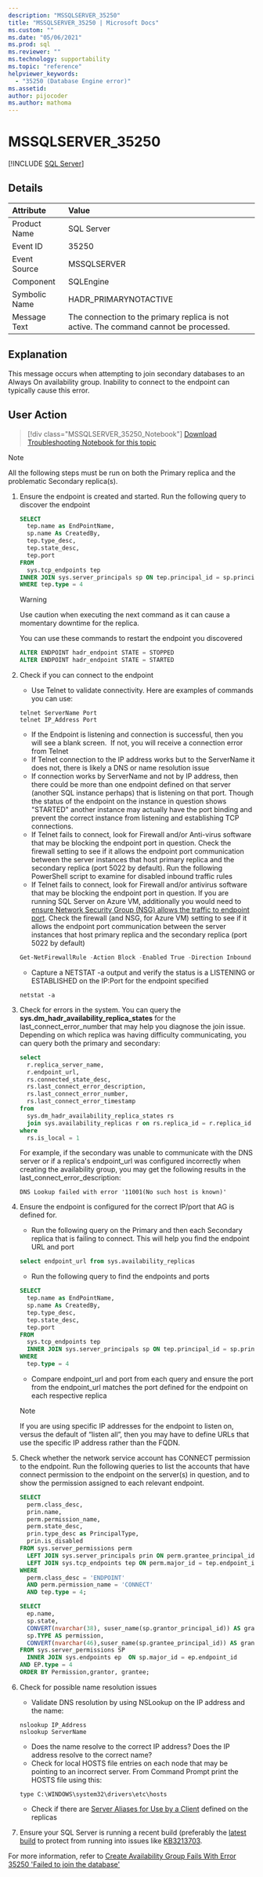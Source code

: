 ```yaml
---
description: "MSSQLSERVER_35250"
title: "MSSQLSERVER_35250 | Microsoft Docs"
ms.custom: ""
ms.date: "05/06/2021"
ms.prod: sql
ms.reviewer: ""
ms.technology: supportability
ms.topic: "reference"
helpviewer_keywords: 
  - "35250 (Database Engine error)"
ms.assetid: 
author: pijocoder
ms.author: mathoma
---
```

# MSSQLSERVER_35250
 [!INCLUDE [SQL Server](../../includes/applies-to-version/sqlserver.md)]
  
## Details  
  
| Attribute | Value |  
| :-------- | :---- |  
|Product Name|SQL Server|  
|Event ID|35250|  
|Event Source|MSSQLSERVER|  
|Component|SQLEngine|  
|Symbolic Name|HADR_PRIMARYNOTACTIVE|  
|Message Text|The connection to the primary replica is not active.  The command cannot be processed.|  
  
## Explanation  
This message occurs when attempting to join secondary databases to an Always On availability group. Inability to connect to the endpoint can typically cause this error.
  
## User Action  

> [!div class="MSSQLSERVER_35250_Notebook"]
> [Download Troubleshooting Notebook for this topic](https://github.com/microsoft/tigertoolbox/blob/master/Troubleshooting-Notebooks/DOCs-to-Notebooks/MSSQLSERVER_35250.ipynb)


> [!NOTE]  
> All the following steps must be run on both the Primary replica and the problematic Secondary replica(s).

1. Ensure the endpoint is created and started. Run the following query to discover the endpoint

    ```sql
    SELECT
      tep.name as EndPointName,
      sp.name As CreatedBy,
      tep.type_desc,
      tep.state_desc,
      tep.port
    FROM
      sys.tcp_endpoints tep
    INNER JOIN sys.server_principals sp ON tep.principal_id = sp.principal_id
    WHERE tep.type = 4
    ```

    > [!WARNING]
    > Use caution when executing the next command as it can cause a momentary downtime for the replica. 

    You can use these commands to restart the endpoint you discovered

    ```sql
    ALTER ENDPOINT hadr_endpoint STATE = STOPPED
    ALTER ENDPOINT hadr_endpoint STATE = STARTED
    ```

2. Check if you can connect to the endpoint
    - Use Telnet to validate connectivity. Here are examples of commands you can use:

    ```DOS
    telnet ServerName Port
    telnet IP_Address Port
    ```

    - If the Endpoint is listening and connection is successful, then you will see a blank screen.  If not, you will receive a connection error from Telnet
    - If Telnet connection to the IP address works but to the ServerName it does not, there is likely a DNS or name resolution issue
    - If connection works by ServerName and not by IP address, then there could be more than one endpoint defined on that server (another SQL instance perhaps) that is listening on that port. Though the status of the endpoint on the instance in question shows "STARTED" another instance may actually have the port binding and prevent the correct instance from listening and establishing TCP connections.
    - If Telnet fails to connect, look for Firewall and/or Anti-virus software that may be blocking the endpoint port in question. Check the firewall setting to see if it allows the endpoint port communication between the server instances that host primary replica and the secondary replica (port 5022 by default).
    Run the following PowerShell script to examine for disabled inbound traffic rules
    - If Telnet fails to connect, look for Firewall and/or antivirus software that may be blocking the endpoint port in question. If you are running SQL Server on Azure VM, additionally you would need to [ensure Network Security Group (NSG) allows the traffic to endpoint port](/azure/virtual-machines/windows/nsg-quickstart-portal#create-an-inbound-security-rule). Check the firewall (and NSG, for Azure VM) setting to see if it allows the endpoint port communication between the server instances that host primary replica and the secondary replica (port 5022 by default)

    ```powershell
    Get-NetFirewallRule -Action Block -Enabled True -Direction Inbound |Format-Table
    ```

    - Capture a NETSTAT -a output and verify the status is a LISTENING or ESTABLISHED on the IP:Port for the endpoint specified

    ```dos
    netstat -a
    ```  

3. Check for errors in the system. You can query the **sys.dm_hadr_availability_replica_states** for the last_connect_error_number that may help you diagnose the join issue. Depending on which replica was having difficulty communicating, you can query both the primary and secondary:

    ```sql
    select
      r.replica_server_name,
      r.endpoint_url,
      rs.connected_state_desc,
      rs.last_connect_error_description,
      rs.last_connect_error_number,
      rs.last_connect_error_timestamp
    from
      sys.dm_hadr_availability_replica_states rs
      join sys.availability_replicas r on rs.replica_id = r.replica_id
    where
      rs.is_local = 1
    ```

    For example, if the secondary was unable to communicate with the DNS server or if a replica's endpoint_url was configured incorrectly when creating the availability group, you may get the following results in the last_connect_error_description:

    `DNS Lookup failed with error '11001(No such host is known)' `

4. Ensure the endpoint is configured for the correct IP/port that AG is defined for.
    - Run the following query on the Primary and then each Secondary replica that is failing to connect. This will help you find the endpoint URL and port

     ```sql 
     select endpoint_url from sys.availability_replicas
     ```

    - Run the following query to find the endpoints and ports

     ```sql
     SELECT
       tep.name as EndPointName,
       sp.name As CreatedBy,
       tep.type_desc,
       tep.state_desc,
       tep.port
     FROM
       sys.tcp_endpoints tep
       INNER JOIN sys.server_principals sp ON tep.principal_id = sp.principal_id
     WHERE
       tep.type = 4
     ```

    - Compare endpoint_url and port from each query and ensure the port from the endpoint_url matches the port defined for the endpoint on each respective replica

   > [!NOTE]  
   > If you are using specific IP addresses for the endpoint to listen on, versus the default of “listen all”, then you may have to define URLs that use the specific IP address rather than the FQDN.

5. Check whether the network service account has CONNECT permission to the endpoint. Run the following queries to list the accounts that have connect permission to the endpoint on the server(s) in question, and to show the permission assigned to each relevant endpoint.

    ```sql
    SELECT 
      perm.class_desc,
      prin.name,
      perm.permission_name,
      perm.state_desc,
      prin.type_desc as PrincipalType,
      prin.is_disabled
    FROM sys.server_permissions perm
      LEFT JOIN sys.server_principals prin ON perm.grantee_principal_id = prin.principal_id
      LEFT JOIN sys.tcp_endpoints tep ON perm.major_id = tep.endpoint_id
    WHERE 
      perm.class_desc = 'ENDPOINT'
      AND perm.permission_name = 'CONNECT'
      AND tep.type = 4;

    SELECT 
      ep.name, 
      sp.state,
      CONVERT(nvarchar(38), suser_name(sp.grantor_principal_id)) AS grantor,
      sp.TYPE AS permission,
      CONVERT(nvarchar(46),suser_name(sp.grantee_principal_id)) AS grantee
    FROM sys.server_permissions SP 
      INNER JOIN sys.endpoints ep  ON sp.major_id = ep.endpoint_id
    AND EP.type = 4
    ORDER BY Permission,grantor, grantee;   
    ```

6. Check for possible name resolution issues
    - Validate DNS resolution by using NSLookup on the IP address and the name:

     ```DOS
     nslookup IP_Address
     nslookup ServerName
     ```

    - Does the name resolve to the correct IP address? Does the IP address resolve to the correct name?
    - Check for local HOSTS file entries on each node that may be pointing to an incorrect server. From Command Prompt print the HOSTS file using this:

     ```DOS
     type C:\WINDOWS\system32\drivers\etc\hosts
     ```

    - Check if there are [Server Aliases for Use by a Client](../../database-engine/configure-windows/create-or-delete-a-server-alias-for-use-by-a-client.md) defined on the replicas
  
7. Ensure your SQL Server is running a recent build (preferably the [latest build](/troubleshoot/sql/general/determine-version-edition-update-level#latest-updates-available-for-currently-supported-versions-of-sql-server) to protect from running into issues like [KB3213703](https://support.microsoft.com/topic/kb3213703-fix-an-always-on-secondary-replica-goes-into-a-disconnecting-state-10131118-b63a-f49f-b140-907f77774dc2).

  
For more information, refer to [Create Availability Group Fails With Error 35250 'Failed to join the database'](https://techcommunity.microsoft.com/t5/sql-server-support/create-availability-group-fails-with-error-35250-failed-to-join/ba-p/317987)
